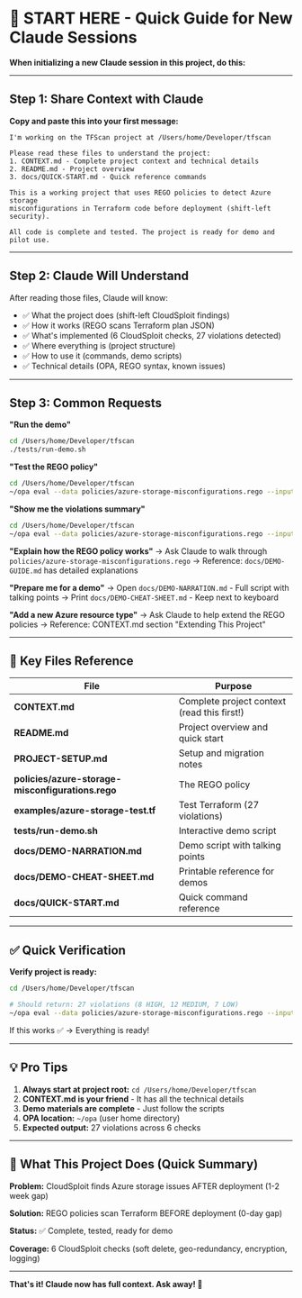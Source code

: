 # 🚀 START HERE - Quick Guide for New Claude Sessions

**When initializing a new Claude session in this project, do this:**

---

## Step 1: Share Context with Claude

**Copy and paste this into your first message:**

```
I'm working on the TFScan project at /Users/home/Developer/tfscan

Please read these files to understand the project:
1. CONTEXT.md - Complete project context and technical details
2. README.md - Project overview
3. docs/QUICK-START.md - Quick reference commands

This is a working project that uses REGO policies to detect Azure storage
misconfigurations in Terraform code before deployment (shift-left security).

All code is complete and tested. The project is ready for demo and pilot use.
```

---

## Step 2: Claude Will Understand

After reading those files, Claude will know:
- ✅ What the project does (shift-left CloudSploit findings)
- ✅ How it works (REGO scans Terraform plan JSON)
- ✅ What's implemented (6 CloudSploit checks, 27 violations detected)
- ✅ Where everything is (project structure)
- ✅ How to use it (commands, demo scripts)
- ✅ Technical details (OPA, REGO syntax, known issues)

---

## Step 3: Common Requests

**"Run the demo"**
```bash
cd /Users/home/Developer/tfscan
./tests/run-demo.sh
```

**"Test the REGO policy"**
```bash
cd /Users/home/Developer/tfscan
~/opa eval --data policies/azure-storage-misconfigurations.rego --input tfplan.json --format pretty 'data.azure.storage.deny'
```

**"Show me the violations summary"**
```bash
cd /Users/home/Developer/tfscan
~/opa eval --data policies/azure-storage-misconfigurations.rego --input tfplan.json --format pretty 'data.azure.storage.violation_summary'
```

**"Explain how the REGO policy works"**
→ Ask Claude to walk through `policies/azure-storage-misconfigurations.rego`
→ Reference: `docs/DEMO-GUIDE.md` has detailed explanations

**"Prepare me for a demo"**
→ Open `docs/DEMO-NARRATION.md` - Full script with talking points
→ Print `docs/DEMO-CHEAT-SHEET.md` - Keep next to keyboard

**"Add a new Azure resource type"**
→ Ask Claude to help extend the REGO policies
→ Reference: CONTEXT.md section "Extending This Project"

---

## 📁 Key Files Reference

| File | Purpose |
|------|---------|
| **CONTEXT.md** | Complete project context (read this first!) |
| **README.md** | Project overview and quick start |
| **PROJECT-SETUP.md** | Setup and migration notes |
| **policies/azure-storage-misconfigurations.rego** | The REGO policy |
| **examples/azure-storage-test.tf** | Test Terraform (27 violations) |
| **tests/run-demo.sh** | Interactive demo script |
| **docs/DEMO-NARRATION.md** | Demo script with talking points |
| **docs/DEMO-CHEAT-SHEET.md** | Printable reference for demos |
| **docs/QUICK-START.md** | Quick command reference |

---

## ✅ Quick Verification

**Verify project is ready:**
```bash
cd /Users/home/Developer/tfscan

# Should return: 27 violations (8 HIGH, 12 MEDIUM, 7 LOW)
~/opa eval --data policies/azure-storage-misconfigurations.rego --input tfplan.json --format pretty 'data.azure.storage.violation_summary'
```

If this works ✅ → Everything is ready!

---

## 💡 Pro Tips

1. **Always start at project root:** `cd /Users/home/Developer/tfscan`
2. **CONTEXT.md is your friend** - It has all the technical details
3. **Demo materials are complete** - Just follow the scripts
4. **OPA location:** `~/opa` (user home directory)
5. **Expected output:** 27 violations across 6 checks

---

## 🎯 What This Project Does (Quick Summary)

**Problem:** CloudSploit finds Azure storage issues AFTER deployment (1-2 week gap)

**Solution:** REGO policies scan Terraform BEFORE deployment (0-day gap)

**Status:** ✅ Complete, tested, ready for demo

**Coverage:** 6 CloudSploit checks (soft delete, geo-redundancy, encryption, logging)

---

**That's it! Claude now has full context. Ask away! 🚀**
